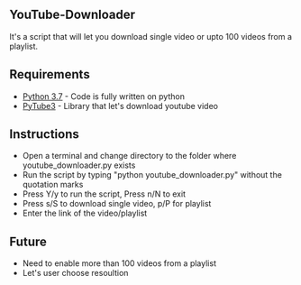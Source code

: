 ## YouTube-Downloader
It's a script that will let you download single video or upto 100 videos from a playlist.

## Requirements
- [Python 3.7](https://www.python.org/downloads/release/python-370/) - Code is fully written on python
- [PyTube3](https://python-pytube.readthedocs.io/en/latest/) - Library that let's download youtube video

## Instructions
- Open a terminal and change directory to the folder where youtube_downloader.py exists
- Run the script by typing "python youtube_downloader.py" without the quotation marks
- Press Y/y to run the script, Press n/N to exit
- Press s/S to download single video, p/P for playlist
- Enter the link of the video/playlist

## Future
- Need to enable more than 100 videos from a playlist
- Let's user choose resoultion


